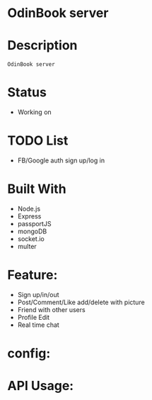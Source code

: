 # OdinBook server

# Description

    OdinBook server

# Status

-   Working on

# TODO List

-   FB/Google auth sign up/log in

# Built With

-   Node.js
-   Express
-   passportJS
-   mongoDB
-   socket.io
-   multer

# Feature:

-   Sign up/in/out
-   Post/Comment/Like add/delete with picture
-   Friend with other users
-   Profile Edit
-   Real time chat

# config:

# API Usage:
